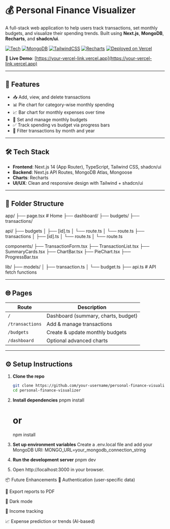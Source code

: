# 💰 Personal Finance Visualizer

A full-stack web application to help users track transactions, set monthly budgets, and visualize their spending trends. Built using **Next.js**, **MongoDB**, **Recharts**, and **shadcn/ui**.

[![Tech](https://img.shields.io/badge/Next.js-14-blue?logo=nextdotjs)](https://nextjs.org)
[![MongoDB](https://img.shields.io/badge/Database-MongoDB-green?logo=mongodb)](https://www.mongodb.com/)
[![TailwindCSS](https://img.shields.io/badge/Style-TailwindCSS-blue?logo=tailwindcss)](https://tailwindcss.com/)
[![Recharts](https://img.shields.io/badge/Charts-Recharts-orange)](https://recharts.org/)
[![Deployed on Vercel](https://img.shields.io/badge/Deploy-Vercel-black?logo=vercel)](https://vercel.com/)

🔗 **Live Demo**: [https://your-vercel-link.vercel.app](https://your-vercel-link.vercel.app) <!-- Replace this with your actual deployed link -->

---

## 🚀 Features

- 📥 Add, view, and delete transactions
- 📊 Pie chart for category-wise monthly spending
- 📈 Bar chart for monthly expenses over time
- 📌 Set and manage monthly budgets
- ✅ Track spending vs budget via progress bars
- 📅 Filter transactions by month and year

---

## 🛠️ Tech Stack

- **Frontend**: Next.js 14 (App Router), TypeScript, Tailwind CSS, shadcn/ui
- **Backend**: Next.js API Routes, MongoDB Atlas, Mongoose
- **Charts**: Recharts
- **UI/UX**: Clean and responsive design with Tailwind + shadcn/ui

---

## 📁 Folder Structure

app/
├── page.tsx # Home 
├── dashboard/ 
├── budgets/ 
├── transactions/

api/
├── budgets
│    ├── [id].ts
│          └── route.ts
│    └── route.ts
├── transactions
│    ├── [id].ts
│          └── route.ts
│    └── route.ts

components/
├── TransactionForm.tsx
├── TransactionList.tsx
├── SummaryCards.tsx
├── ChartBar.tsx
├── PieChart.tsx
├── ProgressBar.tsx

lib/
├── models/
│ ├── transaction.ts
│ └── budget.ts
├── api.ts # API fetch functions

---

## 🌐 Pages

| Route           | Description                          |
|----------------|--------------------------------------|
| `/`            | Dashboard (summary, charts, budget)  |
| `/transactions`| Add & manage transactions            |
| `/budgets`     | Create & update monthly budgets      |
| `/dashboard`   | Optional advanced charts             |

---

## ⚙️ Setup Instructions

1. **Clone the repo**
   ```bash
   git clone https://github.com/your-username/personal-finance-visualizer.git
   cd personal-finance-visualizer

2. **Install dependencies**
   pnpm install
   # or
   npm install

3. **Set up environment variables**
   Create a .env.local file and add your MongoDB URI:
   MONGO_URL=your_mongodb_connection_string

4. **Run the development server**
   pnpm dev

5. Open http://localhost:3000 in your browser.

📦 Future Enhancements
🔐 Authentication (user-specific data)

📄 Export reports to PDF

🌙 Dark mode

💸 Income tracking

📈 Expense prediction or trends (AI-based)